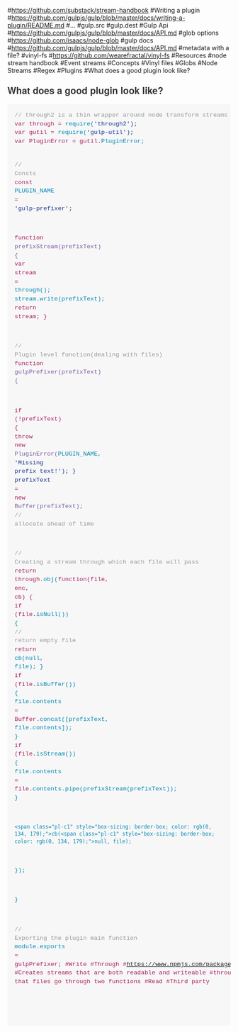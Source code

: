 #https://github.com/substack/stream-handbook
#Writing a plugin
#https://github.com/gulpjs/gulp/blob/master/docs/writing-a-plugin/README.md
#...
#gulp.src 
#gulp.dest
#Gulp Api
#https://github.com/gulpjs/gulp/blob/master/docs/API.md
#glob options
#https://github.com/isaacs/node-glob
#gulp docs
#https://github.com/gulpjs/gulp/blob/master/docs/API.md
#metadata with a file?
#vinyl-fs
#https://github.com/wearefractal/vinyl-fs
#Resources
#node stream handbook
#Event streams
#Concepts
#Vinyl files
#Globs
#Node Streams
#Regex
#Plugins
#What does a good plugin look like?
<h3 style="box-sizing: border-box; margin-top: 1em; margin-bottom: 16px; line-height: 1.43; font-size: 1.5em; position: relative; color: rgb(51, 51, 51); font-family: 'Helvetica Neue', Helvetica, 'Segoe UI', Arial, freesans, sans-serif;">What does a good plugin look like?</h3><div class="highlight highlight-js" style="box-sizing: border-box; margin-bottom: 16px; font-family: 'Helvetica Neue', Helvetica, 'Segoe UI', Arial, freesans, sans-serif; font-size: 16px; line-height: 25.6000003814697px;"><pre style="box-sizing: border-box; overflow: auto; font-family: Consolas, 'Liberation Mono', Menlo, Courier, monospace; font-size: 13.6000003814697px; margin-bottom: 0px; font-stretch: normal; line-height: 1.45; padding: 16px; border-radius: 3px; word-wrap: normal; word-break: normal; background-color: rgb(247, 247, 247);"><span class="pl-c" style="box-sizing: border-box; color: rgb(150, 152, 150);">// through2 is a thin wrapper around node transform streams
<span class="pl-k" style="box-sizing: border-box; color: rgb(167, 29, 93);">var through <span class="pl-k" style="box-sizing: border-box; color: rgb(167, 29, 93);">= <span class="pl-c1" style="box-sizing: border-box; color: rgb(0, 134, 179);">require(<span class="pl-s" style="box-sizing: border-box; color: rgb(24, 54, 145);"><span class="pl-pds" style="box-sizing: border-box;">'through2<span class="pl-pds" style="box-sizing: border-box;">');
<span class="pl-k" style="box-sizing: border-box; color: rgb(167, 29, 93);">var gutil <span class="pl-k" style="box-sizing: border-box; color: rgb(167, 29, 93);">= <span class="pl-c1" style="box-sizing: border-box; color: rgb(0, 134, 179);">require(<span class="pl-s" style="box-sizing: border-box; color: rgb(24, 54, 145);"><span class="pl-pds" style="box-sizing: border-box;">'gulp-util<span class="pl-pds" style="box-sizing: border-box;">');
<span class="pl-k" style="box-sizing: border-box; color: rgb(167, 29, 93);">var PluginError <span class="pl-k" style="box-sizing: border-box; color: rgb(167, 29, 93);">= gutil.<span class="pl-c1" style="box-sizing: border-box; color: rgb(0, 134, 179);">PluginError;

<span class="pl-c" style="box-sizing: border-box; color: rgb(150, 152, 150);">// Consts
<span class="pl-k" style="box-sizing: border-box; color: rgb(167, 29, 93);">const <span class="pl-c1" style="box-sizing: border-box; color: rgb(0, 134, 179);">PLUGIN_NAME <span class="pl-k" style="box-sizing: border-box; color: rgb(167, 29, 93);">= <span class="pl-s" style="box-sizing: border-box; color: rgb(24, 54, 145);"><span class="pl-pds" style="box-sizing: border-box;">'gulp-prefixer<span class="pl-pds" style="box-sizing: border-box;">';

<span class="pl-k" style="box-sizing: border-box; color: rgb(167, 29, 93);">function <span class="pl-en" style="box-sizing: border-box; color: rgb(121, 93, 163);">prefixStream(<span class="pl-smi" style="box-sizing: border-box;">prefixText) {
  <span class="pl-k" style="box-sizing: border-box; color: rgb(167, 29, 93);">var stream <span class="pl-k" style="box-sizing: border-box; color: rgb(167, 29, 93);">= <span class="pl-c1" style="box-sizing: border-box; color: rgb(0, 134, 179);">through();
  stream.<span class="pl-c1" style="box-sizing: border-box; color: rgb(0, 134, 179);">write(prefixText);
  <span class="pl-k" style="box-sizing: border-box; color: rgb(167, 29, 93);">return stream;
}

<span class="pl-c" style="box-sizing: border-box; color: rgb(150, 152, 150);">// Plugin level function(dealing with files)
<span class="pl-k" style="box-sizing: border-box; color: rgb(167, 29, 93);">function <span class="pl-en" style="box-sizing: border-box; color: rgb(121, 93, 163);">gulpPrefixer(<span class="pl-smi" style="box-sizing: border-box;">prefixText) {

  <span class="pl-k" style="box-sizing: border-box; color: rgb(167, 29, 93);">if (<span class="pl-k" style="box-sizing: border-box; color: rgb(167, 29, 93);">!prefixText) {
    <span class="pl-k" style="box-sizing: border-box; color: rgb(167, 29, 93);">throw <span class="pl-k" style="box-sizing: border-box; color: rgb(167, 29, 93);">new <span class="pl-en" style="box-sizing: border-box; color: rgb(121, 93, 163);">PluginError(<span class="pl-c1" style="box-sizing: border-box; color: rgb(0, 134, 179);">PLUGIN_NAME, <span class="pl-s" style="box-sizing: border-box; color: rgb(24, 54, 145);"><span class="pl-pds" style="box-sizing: border-box;">'Missing prefix text!<span class="pl-pds" style="box-sizing: border-box;">');
  }
  prefixText <span class="pl-k" style="box-sizing: border-box; color: rgb(167, 29, 93);">= <span class="pl-k" style="box-sizing: border-box; color: rgb(167, 29, 93);">new <span class="pl-en" style="box-sizing: border-box; color: rgb(121, 93, 163);">Buffer(prefixText); <span class="pl-c" style="box-sizing: border-box; color: rgb(150, 152, 150);">// allocate ahead of time

  <span class="pl-c" style="box-sizing: border-box; color: rgb(150, 152, 150);">// Creating a stream through which each file will pass
  <span class="pl-k" style="box-sizing: border-box; color: rgb(167, 29, 93);">return through.<span class="pl-c1" style="box-sizing: border-box; color: rgb(0, 134, 179);">obj(<span class="pl-k" style="box-sizing: border-box; color: rgb(167, 29, 93);">function(<span class="pl-smi" style="box-sizing: border-box;">file, <span class="pl-smi" style="box-sizing: border-box;">enc, <span class="pl-smi" style="box-sizing: border-box;">cb) {
    <span class="pl-k" style="box-sizing: border-box; color: rgb(167, 29, 93);">if (file.<span class="pl-c1" style="box-sizing: border-box; color: rgb(0, 134, 179);">isNull()) {
      <span class="pl-c" style="box-sizing: border-box; color: rgb(150, 152, 150);">// return empty file
      <span class="pl-k" style="box-sizing: border-box; color: rgb(167, 29, 93);">return <span class="pl-c1" style="box-sizing: border-box; color: rgb(0, 134, 179);">cb(<span class="pl-c1" style="box-sizing: border-box; color: rgb(0, 134, 179);">null, file);
    }
    <span class="pl-k" style="box-sizing: border-box; color: rgb(167, 29, 93);">if (file.<span class="pl-c1" style="box-sizing: border-box; color: rgb(0, 134, 179);">isBuffer()) {
      file.<span class="pl-c1" style="box-sizing: border-box; color: rgb(0, 134, 179);">contents <span class="pl-k" style="box-sizing: border-box; color: rgb(167, 29, 93);">= Buffer.<span class="pl-c1" style="box-sizing: border-box; color: rgb(0, 134, 179);">concat([prefixText, file.<span class="pl-c1" style="box-sizing: border-box; color: rgb(0, 134, 179);">contents]);
    }
    <span class="pl-k" style="box-sizing: border-box; color: rgb(167, 29, 93);">if (file.<span class="pl-c1" style="box-sizing: border-box; color: rgb(0, 134, 179);">isStream()) {
      file.<span class="pl-c1" style="box-sizing: border-box; color: rgb(0, 134, 179);">contents <span class="pl-k" style="box-sizing: border-box; color: rgb(167, 29, 93);">= file.<span class="pl-c1" style="box-sizing: border-box; color: rgb(0, 134, 179);">contents.<span class="pl-c1" style="box-sizing: border-box; color: rgb(0, 134, 179);">pipe(<span class="pl-c1" style="box-sizing: border-box; color: rgb(0, 134, 179);">prefixStream(prefixText));
    }

    <span class="pl-c1" style="box-sizing: border-box; color: rgb(0, 134, 179);">cb(<span class="pl-c1" style="box-sizing: border-box; color: rgb(0, 134, 179);">null, file);

  });

}

<span class="pl-c" style="box-sizing: border-box; color: rgb(150, 152, 150);">// Exporting the plugin main function
<span class="pl-c1" style="box-sizing: border-box; color: rgb(0, 134, 179);">module.<span class="pl-c1" style="box-sizing: border-box; color: rgb(0, 134, 179);">exports <span class="pl-k" style="box-sizing: border-box; color: rgb(167, 29, 93);">= gulpPrefixer;
#Write
#Through
#https://www.npmjs.com/package/through2
#Creates streams that are both readable and writeable
#through suggests that files go through two functions
#Read
#Third party

